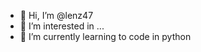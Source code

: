 - 👋 Hi, I’m @lenz47
- 👀 I’m interested in ...
- 🌱 I’m currently learning to code in python

<!---
lenz47/lenz47 is a ✨ special ✨ repository because its `README.md` (this file) appears on your GitHub profile.
You can click the Preview link to take a look at your changes.
--->
